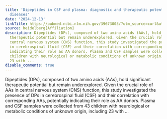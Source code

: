 ```yaml
---
title: 'Dipeptides in CSF and plasma: diagnostic and therapeutic potential in neurological
  diseases'
date: '2024-12-13'
linkTitle: https://pubmed.ncbi.nlm.nih.gov/39673003/?utm_source=curl&utm_medium=rss&utm_campaign=pubmed-2&utm_content=1FakS-2QOkCT8HsMOQP1bCRQ4YzyumYOmxmF0moLsQ3dFB1E9V&fc=20220326224207&ff=20241214171558&v=2.18.0.post9+e462414
source: heidelberg[Affiliation]
description: Dipeptides (DPs), composed of two amino acids (AAs), hold significant
  therapeutic potential but remain underexplored. Given the crucial role of AAs in
  central nervous system (CNS) function, this study investigated the presence of DPs
  in cerebrospinal fluid (CSF) and their correlation with corresponding AAs, potentially
  indicating their role as AA donors. Plasma and CSF samples were collected from 43
  children with neurological or metabolic conditions of unknown origin, including
  23 with ...
disable_comments: true
---
```

Dipeptides (DPs), composed of two amino acids (AAs), hold significant therapeutic potential but remain underexplored. Given the crucial role of AAs in central nervous system (CNS) function, this study investigated the presence of DPs in cerebrospinal fluid (CSF) and their correlation with corresponding AAs, potentially indicating their role as AA donors. Plasma and CSF samples were collected from 43 children with neurological or metabolic conditions of unknown origin, including 23 with ...
